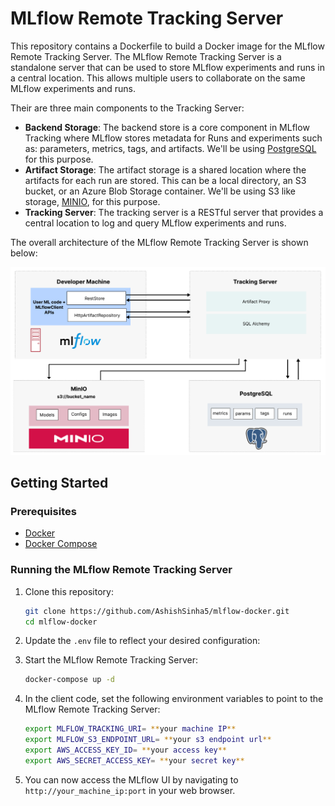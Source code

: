 # MLflow Remote Tracking Server 

This repository contains a Dockerfile to build a Docker image for the MLflow Remote Tracking Server. The MLflow Remote Tracking Server is a standalone server that can be used to store MLflow experiments and runs in a central location. This allows multiple users to collaborate on the same MLflow experiments and runs.

Their are three main components to the Tracking Server:
- **Backend Storage**: The backend store is a core component in MLflow Tracking where MLflow stores metadata for Runs and experiments such as: parameters, metrics, tags, and artifacts. We'll be using [PostgreSQL](https://www.postgresql.org/) for this purpose.
- **Artifact Storage**: The artifact storage is a shared location where the artifacts for each run are stored. This can be a local directory, an S3 bucket, or an Azure Blob Storage container. We'll be using S3 like storage, [MINIO](https://min.io/), for this purpose.
- **Tracking Server**: The tracking server is a RESTful server that provides a central location to log and query MLflow experiments and runs.

The overall architecture of the MLflow Remote Tracking Server is shown below:

![MLflow Remote Tracking Server Architecture](assets/images/arch.jpg)


## Getting Started

### Prerequisites

- [Docker](https://docs.docker.com/get-docker/)
- [Docker Compose](https://docs.docker.com/compose/install/)

### Running the MLflow Remote Tracking Server

1. Clone this repository:
    
    ```bash
    git clone https://github.com/AshishSinha5/mlflow-docker.git
    cd mlflow-docker
    ```

2. Update the `.env` file to reflect your desired configuration:

3. Start the MLflow Remote Tracking Server:

    ```bash
    docker-compose up -d
    ```

4. In the client code, set the following environment variables to point to the MLflow Remote Tracking Server:

    ```bash
    export MLFLOW_TRACKING_URI= **your machine IP**
    export MLFLOW_S3_ENDPOINT_URL= **your s3 endpoint url**
    export AWS_ACCESS_KEY_ID= **your access key**
    export AWS_SECRET_ACCESS_KEY= **your secret key**
    ```

5. You can now access the MLflow UI by navigating to `http://your_machine_ip:port` in your web browser.

